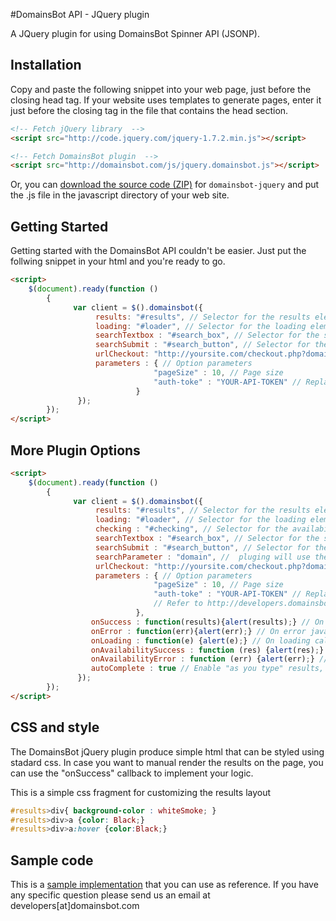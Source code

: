 #DomainsBot API - JQuery plugin

A JQuery plugin for using DomainsBot Spinner API (JSONP).


## Installation

Copy and paste the following snippet into your web page, just before the closing head tag. If your website uses templates to generate pages, enter it just before the closing tag in the file that contains the head section.

```html
<!-- Fetch jQuery library  -->
<script src="http://code.jquery.com/jquery-1.7.2.min.js"></script>

<!-- Fetch DomainsBot plugin  -->
<script src="http://domainsbot.com/js/jquery.domainsbot.js"></script>
```

Or, you can [download the source code (ZIP)](https://github.com/DomainsBot/domainsbot-jquery/zipball/master "domainsbot-jquery
source code") for `domainsbot-jquery` and put the .js file in the javascript directory of your web site.

## Getting Started

Getting started with the DomainsBot API couldn't be easier. Just put the follwing snippet in your html and you're ready to go.

```html
<script>
	$(document).ready(function () 
		{
			  var client = $().domainsbot({
				   results: "#results", // Selector for the results element 
				   loading: "#loader", // Selector for the loading element
				   searchTextbox : "#search_box", // Selector for the search box element
				   searchSubmit : "#search_button", // Selector for the submit button element
				   urlCheckout: "http://yoursite.com/checkout.php?domain=%domain%", // Checkout url 
				   parameters : { // Option parameters
								"pageSize" : 10, // Page size
								"auth-toke" : "YOUR-API-TOKEN" // Replace with your api token from http://developers.domainsbot.com
							}
			   });
		});
</script>
```

## More Plugin Options

```html
<script>
	$(document).ready(function () 
		{
			  var client = $().domainsbot({
				   results: "#results", // Selector for the results element 
				   loading: "#loader", // Selector for the loading element
				   checking : "#checking", // Selector for the availability check loading element
				   searchTextbox : "#search_box", // Selector for the search box element
				   searchSubmit : "#search_button", // Selector for the submit button element
				   searchParameter : "domain", //  pluging will use the specified url parameter for displaying suggestion, (i.e.: http://www.yoursite.com/?domain=finddomains)
				   urlCheckout: "http://yoursite.com/checkout.php?domain=%domain%", // Checkout url 
				   parameters : { // Option parameters
								"pageSize" : 10, // Page size
								"auth-toke" : "YOUR-API-TOKEN" // Replace with your api token from http://developers.domainsbot.com
								// Refer to http://developers.domainsbot.com/ for the complete list of api parameters
							},
				  onSuccess : function(results){alert(results);} // On success javascript callback
				  onError : function(err){alert(err);} // On error javascript callback
				  onLoading : function(e) {alert(e);} // On loading callback
				  onAvailabilitySuccess : function (res) {alert(res);} // On availability check success callback
				  onAvailabilityError : function (err) {alert(err);} // On availability check error callback
				  autoComplete : true // Enable "as you type" results, default false
			   });
		});
</script>
```

## CSS and style

The DomainsBot jQuery plugin produce simple html that can be styled using stadard css.
In case you want to manual render the results on the page, you can use the "onSuccess" callback to implement your logic.

This is a simple css fragment for customizing the results layout

```css
#results>div{ background-color : whiteSmoke; }
#results>div>a {color: Black;}
#results>div>a:hover {color:Black;}
```

## Sample code
This is a [sample implementation](https://github.com/DomainsBot/domainsbot-jquery/blob/master/test.html "domainsbot-jquery
sample code") that you can use as reference. If you have any specific question please send us an email at developers[at]domainsbot.com

